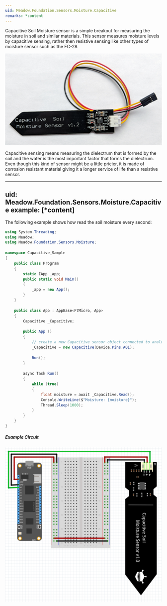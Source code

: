 ```yaml
---
uid: Meadow.Foundation.Sensors.Moisture.Capacitive
remarks: *content
---
```


Capacitive Soil Moisture sensor is a simple breakout for measuring the moisture in soil and similar materials. This sensor measures moisture levels by capacitive sensing, rather then resistive sensing like other types of moisture sensor such as the FC-28.

![](/API_Assets/Meadow.Foundation.Sensors.Moisture.Capacitive/img_Capacitive.jpg)

Capacitive sensing means measuring the dielectrum that is formed by the soil and the water is the most important factor that forms the dielectrum. Even though this kind of sensor might be a little pricier, it is made of corrosion resistant material giving it a longer service of life than a resistive sensor.

---
uid: Meadow.Foundation.Sensors.Moisture.Capacitive
example: [*content]
---

The following example shows how read the soil moisture every second:

```csharp
using System.Threading;
using Meadow;
using Meadow.Foundation.Sensors.Moisture;

namespace Capacitive_Sample
{
    public class Program
    {
        static IApp _app; 
        public static void Main()
        {
            _app = new App();
        }
    }
    
    public class App : AppBase<F7Micro, App>
    {
        Capacitive _Capacitive;

        public App ()
        {
            // create a new Capacitive sensor object connected to analog pin A01
            _Capacitive = new Capacitive(Device.Pins.A01);

            Run();
        }

        async Task Run()
        {
            while (true)
            {
                float moisture = await _Capacitive.Read();
                Console.WriteLine($"Moisture: {moisture}");
                Thread.Sleep(1000);
            }
        }
    }
}
```

##### Example Circuit

![](/API_Assets/Meadow.Foundation.Sensors.Moisture.Capacitive/Capacitive.svg)